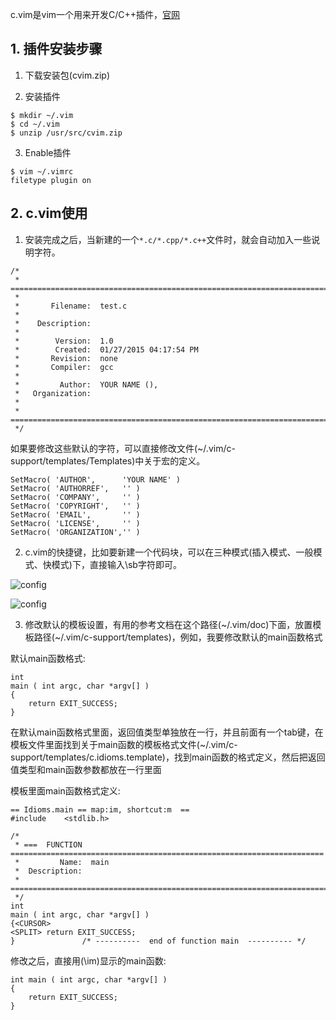 c.vim是vim一个用来开发C/C++插件，[官网](http://www.vim.org/scripts/script.php?script_id=213)

## 1. 插件安装步骤

1. 下载安装包(cvim.zip)

2. 安装插件

```
$ mkdir ~/.vim  
$ cd ~/.vim  
$ unzip /usr/src/cvim.zip  
```

3. Enable插件

```
$ vim ~/.vimrc  
filetype plugin on
```

## 2. c.vim使用

1. 安装完成之后，当新建的一个`*.c/*.cpp/*.c++`文件时，就会自动加入一些说明字符。

```
/* 
 * ===================================================================================== 
 * 
 *       Filename:  test.c 
 * 
 *    Description: 
 * 
 *        Version:  1.0 
 *        Created:  01/27/2015 04:17:54 PM 
 *       Revision:  none 
 *       Compiler:  gcc 
 * 
 *         Author:  YOUR NAME (), 
 *   Organization: 
 * 
 * ===================================================================================== 
 */  
```

如果要修改这些默认的字符，可以直接修改文件(\~/.vim/c-support/templates/Templates)中关于宏的定义。

```
SetMacro( 'AUTHOR',      'YOUR NAME' )  
SetMacro( 'AUTHORREF',   '' )  
SetMacro( 'COMPANY',     '' )  
SetMacro( 'COPYRIGHT',   '' )  
SetMacro( 'EMAIL',       '' )  
SetMacro( 'LICENSE',     '' )  
SetMacro( 'ORGANIZATION','' )  
```

2. c.vim的快捷键，比如要新建一个代码块，可以在三种模式(插入模式、一般模式、快模式)下，直接输入\sb字符即可。

![config](images/9.png)

![config](images/10.png)

3. 修改默认的模板设置，有用的参考文档在这个路径(\~/.vim/doc)下面，放置模板路径(\~/.vim/c-support/templates)，例如，我要修改默认的main函数格式

默认main函数格式: 

```
int
main ( int argc, char *argv[] )  
{  
    return EXIT_SUCCESS;  
}  
```

在默认main函数格式里面，返回值类型单独放在一行，并且前面有一个tab键，在模板文件里面找到关于main函数的模板格式文件(\~/.vim/c-support/templates/c.idioms.template)，找到main函数的格式定义，然后把返回值类型和main函数参数都放在一行里面

模板里面main函数格式定义: 

```
== Idioms.main == map:im, shortcut:m  ==  
#include    <stdlib.h>  
  
/* 
 * ===  FUNCTION  ====================================================================== 
 *         Name:  main 
 *  Description: 
 * ===================================================================================== 
 */  
int  
main ( int argc, char *argv[] )  
{<CURSOR>  
<SPLIT> return EXIT_SUCCESS;  
}               /* ----------  end of function main  ---------- */
```

修改之后，直接用(\im)显示的main函数: 

```
int main ( int argc, char *argv[] )  
{  
    return EXIT_SUCCESS;  
} 
```